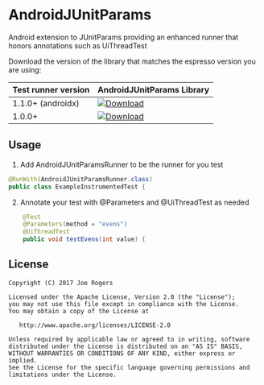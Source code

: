 # AndroidJUnitParams
Android extension to JUnitParams providing an enhanced runner that honors annotations such as UiThreadTest

Download the version of the library that matches the espresso version you are using:

| Test runner version | AndroidJUnitParams Library |
|---|---|
| 1.1.0+ (androidx) | [ ![Download](https://api.bintray.com/packages/joerogers/maven/androidjunitparams/images/download.svg) ](https://bintray.com/joerogers/maven/androidjunitparams/_latestVersion) |
| 1.0.0+ | [ ![Download](https://api.bintray.com/packages/joerogers/maven/androidjunitparams/images/download.svg?version=1.0.1)](https://bintray.com/joerogers/maven/androidjunitparams/1.0.1/link)

Usage
-----

1. Add AndroidJUnitParamsRunner to be the runner for you test

```java
@RunWith(AndroidJUnitParamsRunner.class)
public class ExampleInstrumentedTest {
```

2. Annotate your test with @Parameters and @UiThreadTest as needed

```java
    @Test
    @Parameters(method = "evens")
    @UiThreadTest
    public void testEvens(int value) {
```

License
-------

    Copyright (C) 2017 Joe Rogers

    Licensed under the Apache License, Version 2.0 (the "License");
    you may not use this file except in compliance with the License.
    You may obtain a copy of the License at

       http://www.apache.org/licenses/LICENSE-2.0

    Unless required by applicable law or agreed to in writing, software
    distributed under the License is distributed on an "AS IS" BASIS,
    WITHOUT WARRANTIES OR CONDITIONS OF ANY KIND, either express or implied.
    See the License for the specific language governing permissions and
    limitations under the License.
    
